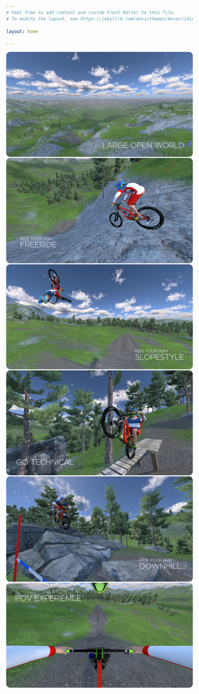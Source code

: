 ```yaml
---
# Feel free to add content and custom Front Matter to this file.
# To modify the layout, see https://jekyllrb.com/docs/themes/#overriding-theme-defaults

layout: home

---
```


<img src="/assets/S1_Text.jpeg" style="border-radius:10px;">

<br/>

<img src="/assets/S4_Text.jpeg" style="border-radius:10px;">

<br/>

<img src="/assets/S2_Text.jpeg" style="border-radius:10px;">

<br/>

<img src="/assets/S6_Text.jpeg" style="border-radius:10px;">

<br/>

<img src="/assets/S3_Text.jpeg" style="border-radius:10px;">

<br/>

<img src="/assets/S5_Text.jpeg" style="border-radius:10px;">

<br/>
